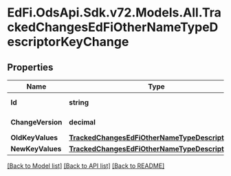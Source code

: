 # EdFi.OdsApi.Sdk.v72.Models.All.TrackedChangesEdFiOtherNameTypeDescriptorKeyChange

## Properties

Name | Type | Description | Notes
------------ | ------------- | ------------- | -------------
**Id** | **string** | Resource identifier | [optional] 
**ChangeVersion** | **decimal** | Change version | [optional] 
**OldKeyValues** | [**TrackedChangesEdFiOtherNameTypeDescriptorKey**](TrackedChangesEdFiOtherNameTypeDescriptorKey.md) |  | [optional] 
**NewKeyValues** | [**TrackedChangesEdFiOtherNameTypeDescriptorKey**](TrackedChangesEdFiOtherNameTypeDescriptorKey.md) |  | [optional] 

[[Back to Model list]](../../README.md#documentation-for-models) [[Back to API list]](../../README.md#documentation-for-api-endpoints) [[Back to README]](../../README.md)

